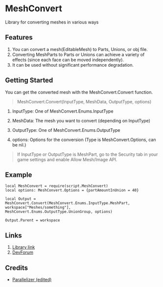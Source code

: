 # **MeshConvert**

Library for converting meshes in various ways

## **Features**

1. You can convert a mesh(EditableMesh) to Parts, Unions, or obj file.
2. Converting MeshParts to Parts or Unions can achieve a variety of effects (since each face can be moved independently).
3. It can be used without significant performance degradation.

## **Getting Started**

You can get the converted mesh with the MeshConvert.Convert function.

> MeshConvert.Convert(InputType, MeshData, OutputType, options)

1. InputType: One of MeshConvert.Enums.InputType

2. MeshData: The mesh you want to convert (depending on InputType)

3. OutputType: One of MeshConvert.Enums.OutputType

4. options: Options for the conversion (Type is MeshConvert.Options, can be nil.)

> If InputType or OutputType is MeshPart, go to the Security tab in your game settings and enable Allow Mesh/Image API.

## **Example**

```luau
local MeshConvert = require(script.MeshConvert)
local options: MeshConvert.Options = {partAmountInUnion = 40}

local Output = MeshConvert.Convert(MeshConvert.Enums.InputType.MeshPart, workspace["Meshes/something"], MeshConvert.Enums.OutputType.UnionGroup, options)

Output.Parent = workspace
```

## **Links**

1. [Library link](https://create.roblox.com/store/asset/132609822030597/MeshConvert)
2. [DevForum](https://devforum.roblox.com/t/meshconvert-library-for-converting-meshes-in-various-ways/3230079)

## **Credits**

- [Parallelizer (edited)](https://devforum.roblox.com/t/parallelizer-a-lightweight-packet-based-parallelism-solution/3167135)
